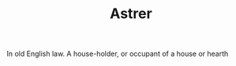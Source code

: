---
title: Astrer
letter: A
permalink: "/definitions/astrer.html"
body: In old English law. A house-holder, or occupant of a house or hearth
published_at: '2018-07-07'
source: Black's Law Dictionary
layout: post
---
